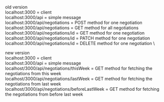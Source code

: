 old version \
localhost:3000 = client \
localhost:3000/api = simple message \
localhost:3000/api/negotiations = POST method for one negotiation \
localhost:3000/api/negotiations = GET method for all negotiations \
localhost:3000/api/negotiations/id = GET method for one negotiation \
localhost:3000/api/negotiations/id = PATCH method for one negotiation \
localhost:3000/api/negotiations/id = DELETE method for one negotiation \

new version \
localhost:3000 = client \
localhost:3000/api = simple message \
localhost/3000/api/negotiations/thisWeek = GET method for fetching the negotiations from this week \
localhost/3000/api/negotiations/lastWeek = GET method for fetching the negotiations from last week \
localhost/3000/api/negotiations/beforeLastWeek = GET method for fetching the negotiations from before last week 
